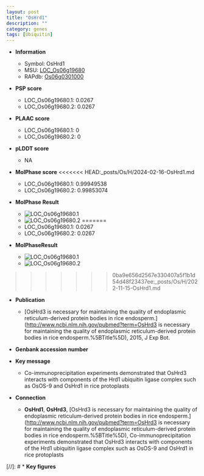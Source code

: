 ```yaml
---
layout: post
title: "OsHrd1"
description: ""
category: genes
tags: [Ubiquitin]
---
```


* **Information**  
    + Symbol: OsHrd1  
    + MSU: [LOC_Os06g19680](http://rice.plantbiology.msu.edu/cgi-bin/ORF_infopage.cgi?orf=LOC_Os06g19680)  
    + RAPdb: [Os06g0301000](http://rapdb.dna.affrc.go.jp/viewer/gbrowse_details/irgsp1?name=Os06g0301000)  

* **PSP score**  
    + LOC_Os06g19680.1: 0.0267 
    + LOC_Os06g19680.2: 0.0267 

* **PLAAC score**  
    + LOC_Os06g19680.1: 0 
    + LOC_Os06g19680.2: 0 

* **pLDDT score**
    + NA


* **MolPhase score**
<<<<<<< HEAD:_posts/Os/H/2024-02-16-OsHrd1.md
    + LOC_Os06g19680.1: 0.99949538
    + LOC_Os06g19680.2: 0.99853074

* **MolPhase Result**
    + ![LOC_Os06g19680.1](https://304243504.github.io/Pictures/LOC_Os06g/LOC_Os06g19680.1.png)
    + ![LOC_Os06g19680.2](https://304243504.github.io/Pictures/LOC_Os06g/LOC_Os06g19680.2.png)
=======
    + LOC_Os06g19680.1: 0.0267
    + LOC_Os06g19680.2: 0.0267

* **MolPhaseResult**
    + ![LOC_Os06g19680.1](https://ricepsp.github.io/pictures/LOC_Os06g/LOC_Os06g19680.1.png)
    + ![LOC_Os06g19680.2](https://ricepsp.github.io/pictures/LOC_Os06g/LOC_Os06g19680.2.png)
>>>>>>> 0ba9e656d2567e330407a5f1b1d54d48f23437ee:_posts/Os/H/2022-11-15-OsHrd1.md

* **Publication**  
    + [OsHrd3 is necessary for maintaining the quality of endoplasmic reticulum-derived protein bodies in rice endosperm.](http://www.ncbi.nlm.nih.gov/pubmed?term=OsHrd3 is necessary for maintaining the quality of endoplasmic reticulum-derived protein bodies in rice endosperm.%5BTitle%5D), 2015, J Exp Bot.

* **Genbank accession number**  

* **Key message**  
    + Co-immunoprecipitation experiments demonstrated that OsHrd3 interacts with components of the Hrd1 ubiquitin ligase complex such as OsOS-9 and OsHrd1 in rice protoplasts

* **Connection**  
    + __OsHrd1__, __OsHrd3__, [OsHrd3 is necessary for maintaining the quality of endoplasmic reticulum-derived protein bodies in rice endosperm.](http://www.ncbi.nlm.nih.gov/pubmed?term=OsHrd3 is necessary for maintaining the quality of endoplasmic reticulum-derived protein bodies in rice endosperm.%5BTitle%5D), Co-immunoprecipitation experiments demonstrated that OsHrd3 interacts with components of the Hrd1 ubiquitin ligase complex such as OsOS-9 and OsHrd1 in rice protoplasts

[//]: # * **Key figures**  


